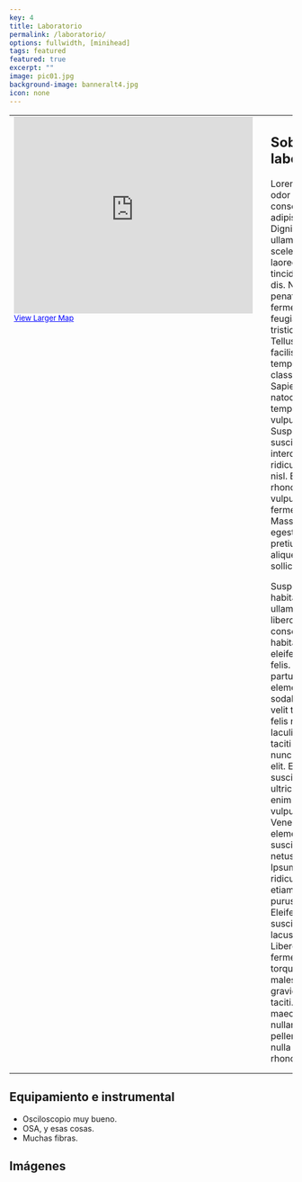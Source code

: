 ```yaml
---
key: 4
title: Laboratorio
permalink: /laboratorio/
options: fullwidth, [minihead]
tags: featured
featured: true
excerpt: ""
image: pic01.jpg
background-image: banneralt4.jpg
icon: none
---
```


<table style="width: 100%; border-collapse: collapse;">
  <tr>
    <td style="vertical-align: top; padding-right: 2em;">
    <div class="iframe-rwd">
        <iframe width="425" height="350" frameborder="0" scrolling="no" marginheight="0" marginwidth="0" src="https://www.google.com/maps/embed?pb=!1m10!1m8!1m3!1d948.2992828253953!2d-71.41066084562978!3d-41.12305684523969!3m2!1i1024!2i768!4f13.1!5e1!3m2!1ses-419!2sar!4v1741897173069!5m2!1ses-419!2sar"></iframe><br /><small><a href="https://www.google.com/maps/embed?pb=!1m10!1m8!1m3!1d948.2992828253953!2d-71.41066084562978!3d-41.12305684523969!3m2!1i1024!2i768!4f13.1!5e1!3m2!1ses-419!2sar!4v1741897173069!5m2!1ses-419!2sar" style="color:#0000FF;text-align:left">View Larger Map</a></small>
    </div>
    </td>
    <td style="vertical-align: top; padding: 0;">
      <div class="text-content">
        <h2>Sobre el laboratorio</h2>
        <p>Lorem ipsum odor amet, consectetuer adipiscing elit. Dignissim ullamcorper quis scelerisque laoreet dolor tincidunt; felis dis. Nam penatibus ante fermentum ut feugiat faucibus tristique lobortis! Tellus massa facilisis neque tempus habitant class dictum. Sapien quam natoque dolor tempor odio vulputate. Suspendisse suscipit interdum ridiculus mollis nisl. Erat rhoncus elit vulputate fermentum nec. Massa et sem egestas dis pretium odio aliquet sollicitudin felis.</p>
        <p>Suspendisse habitant ullamcorper libero, per consequat habitasse eleifend volutpat felis. Vestibulum parturient elementum sodales porta velit tristique felis nec dictum. Iaculis pulvinar taciti platea nunc duis; amet elit. Eros ornare suscipit pharetra ultricies laoreet enim cubilia vulputate. Venenatis elementum suscipit potenti netus curabitur. Ipsum odio odio ridiculus suscipit etiam, dictumst purus leo. Eleifend dictum suscipit neque id lacus vivamus? Libero fermentum torquent malesuada gravida erat taciti. Viverra maecenas nullam pellentesque nulla ut sed rhoncus.</p>
      </div>
    </td>
  </tr>
</table>





<h2>Equipamiento e instrumental</h2>
<ul>
  <li>Osciloscopio muy bueno.</li>
  <li>OSA, y esas cosas.</li>
  <li>Muchas fibras.</li>
</ul>

<h2>Imágenes</h2>
<div class="box alt">
  <div class="row uniform 50%">
    <div class="3u"><span class="image fit"><img src="{{ site.baseurl }}/images/pic03.jpg" alt="" /></span></div>
    <div class="3u"><span class="image fit"><img src="{{ site.baseurl }}/images/pic03.jpg" alt="" /></span></div>
    <div class="3u"><span class="image fit"><img src="{{ site.baseurl }}/images/pic03.jpg" alt="" /></span></div>
    <div class="3u"><span class="image fit"><img src="{{ site.baseurl }}/images/pic03.jpg" alt="" /></span></div>
    <div class="3u"><span class="image fit"><img src="{{ site.baseurl }}/images/pic03.jpg" alt="" /></span></div>
    <div class="3u"><span class="image fit"><img src="{{ site.baseurl }}/images/pic03.jpg" alt="" /></span></div>
    <div class="3u"><span class="image fit"><img src="{{ site.baseurl }}/images/pic03.jpg" alt="" /></span></div>
    <div class="3u"><span class="image fit"><img src="{{ site.baseurl }}/images/pic03.jpg" alt="" /></span></div>
  </div>
</div>
